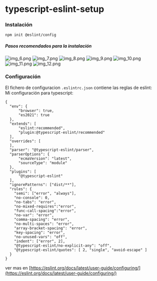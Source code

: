 # typescript-eslint-setup

### Instalación
```npm init @eslint/config```

##### Pasos recomendados para la instalación
![img_6.png](img_6.png)
![img_7.png](img_7.png)
![img_8.png](img_8.png)
![img_9.png](img_9.png)
![img_10.png](img_10.png)
![img_11.png](img_11.png)
![img_12.png](img_12.png)

### Configuración<br>

El fichero de configuracion ```.eslintrc.json``` contiene las reglas de eslint:<br>
Mi configuración para typescript: 
```
{
  "env": {
      "browser": true,
      "es2021": true
  },
  "extends": [
      "eslint:recommended",
      "plugin:@typescript-eslint/recommended"
  ],
  "overrides": [
  ],
  "parser": "@typescript-eslint/parser",
  "parserOptions": {
      "ecmaVersion": "latest",
      "sourceType": "module"
  },
  "plugins": [
      "@typescript-eslint"
  ],
  "ignorePatterns": ["dist/**"],
  "rules": {    
    "semi": ["error", "always"],      
    "no-console": 0,
    "no-tabs": "error",
    "no-mixed-requires":"error",
    "func-call-spacing":"error",
    "no-var": "error",
    "comma-spacing": "error",
    "no-multi-spaces": "error",
    "array-bracket-spacing": "error",
    "key-spacing": "error",
    "no-unused-vars": "off",
    "indent": ["error", 2],
    "@typescript-eslint/no-explicit-any": "off",
    "@typescript-eslint/quotes": [ 2, "single", "avoid-escape" ]
  }
}
```



ver mas en [https://eslint.org/docs/latest/user-guide/configuring/](https://eslint.org/docs/latest/user-guide/configuring/)
